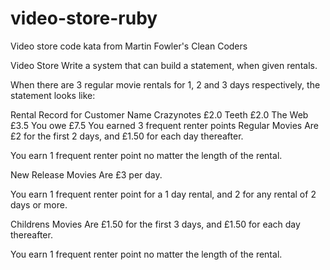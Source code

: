 # video-store-ruby
Video store code kata from Martin Fowler's Clean Coders

Video Store
Write a system that can build a statement, when given rentals.

When there are 3 regular movie rentals for 1, 2 and 3 days respectively, the statement looks like:

Rental Record for Customer Name
  Crazynotes  £2.0
  Teeth  £2.0
  The Web  £3.5
You owe £7.5
You earned 3 frequent renter points
Regular Movies
Are £2 for the first 2 days, and £1.50 for each day thereafter.

You earn 1 frequent renter point no matter the length of the rental.

New Release Movies
Are £3 per day.

You earn 1 frequent renter point for a 1 day rental, and 2 for any rental of 2 days or more.

Childrens Movies
Are £1.50 for the first 3 days, and £1.50 for each day thereafter.

You earn 1 frequent renter point no matter the length of the rental.
